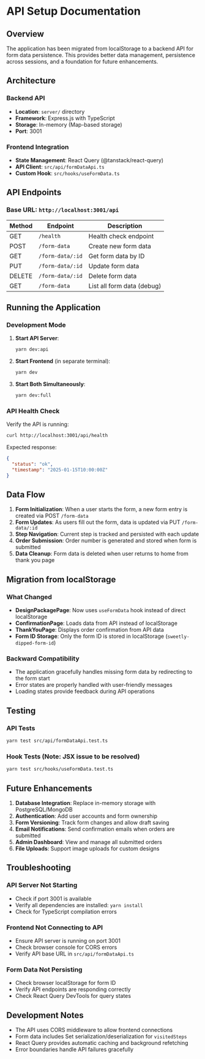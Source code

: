 # API Setup Documentation

## Overview

The application has been migrated from localStorage to a backend API for form data persistence. This provides better data management, persistence across sessions, and a foundation for future enhancements.

## Architecture

### Backend API
- **Location**: `server/` directory
- **Framework**: Express.js with TypeScript
- **Storage**: In-memory (Map-based storage)
- **Port**: 3001

### Frontend Integration
- **State Management**: React Query (@tanstack/react-query)
- **API Client**: `src/api/formDataApi.ts`
- **Custom Hook**: `src/hooks/useFormData.ts`

## API Endpoints

### Base URL: `http://localhost:3001/api`

| Method | Endpoint | Description |
|--------|----------|-------------|
| GET | `/health` | Health check endpoint |
| POST | `/form-data` | Create new form data |
| GET | `/form-data/:id` | Get form data by ID |
| PUT | `/form-data/:id` | Update form data |
| DELETE | `/form-data/:id` | Delete form data |
| GET | `/form-data` | List all form data (debug) |

## Running the Application

### Development Mode

1. **Start API Server**:
   ```bash
   yarn dev:api
   ```

2. **Start Frontend** (in separate terminal):
   ```bash
   yarn dev
   ```

3. **Start Both Simultaneously**:
   ```bash
   yarn dev:full
   ```

### API Health Check

Verify the API is running:
```bash
curl http://localhost:3001/api/health
```

Expected response:
```json
{
  "status": "ok",
  "timestamp": "2025-01-15T10:00:00Z"
}
```

## Data Flow

1. **Form Initialization**: When a user starts the form, a new form entry is created via POST `/form-data`
2. **Form Updates**: As users fill out the form, data is updated via PUT `/form-data/:id`
3. **Step Navigation**: Current step is tracked and persisted with each update
4. **Order Submission**: Order number is generated and stored when form is submitted
5. **Data Cleanup**: Form data is deleted when user returns to home from thank you page

## Migration from localStorage

### What Changed
- **DesignPackagePage**: Now uses `useFormData` hook instead of direct localStorage
- **ConfirmationPage**: Loads data from API instead of localStorage
- **ThankYouPage**: Displays order confirmation from API data
- **Form ID Storage**: Only the form ID is stored in localStorage (`sweetly-dipped-form-id`)

### Backward Compatibility
- The application gracefully handles missing form data by redirecting to the form start
- Error states are properly handled with user-friendly messages
- Loading states provide feedback during API operations

## Testing

### API Tests
```bash
yarn test src/api/formDataApi.test.ts
```

### Hook Tests (Note: JSX issue to be resolved)
```bash
yarn test src/hooks/useFormData.test.ts
```

## Future Enhancements

1. **Database Integration**: Replace in-memory storage with PostgreSQL/MongoDB
2. **Authentication**: Add user accounts and form ownership
3. **Form Versioning**: Track form changes and allow draft saving
4. **Email Notifications**: Send confirmation emails when orders are submitted
5. **Admin Dashboard**: View and manage all submitted orders
6. **File Uploads**: Support image uploads for custom designs

## Troubleshooting

### API Server Not Starting
- Check if port 3001 is available
- Verify all dependencies are installed: `yarn install`
- Check for TypeScript compilation errors

### Frontend Not Connecting to API
- Ensure API server is running on port 3001
- Check browser console for CORS errors
- Verify API base URL in `src/api/formDataApi.ts`

### Form Data Not Persisting
- Check browser localStorage for form ID
- Verify API endpoints are responding correctly
- Check React Query DevTools for query states

## Development Notes

- The API uses CORS middleware to allow frontend connections
- Form data includes Set serialization/deserialization for `visitedSteps`
- React Query provides automatic caching and background refetching
- Error boundaries handle API failures gracefully
